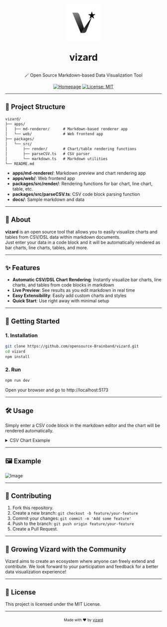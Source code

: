 <div align="center">
  <img src="apps/web/src/assets/logo.svg" alt="vizard logo" width="120" />
  <p style="font-size: 30px; font-weight: bold;">vizard</p>
  <p>🪄 Open Source Markdown-based Data Visualization Tool</p>
  <p>
    <a href="https://opensource-brainband.github.io/vizard/"><img alt="Homepage" src="https://img.shields.io/badge/Homepage-vizard-blue?style=flat-square"></a>
    <a href="LICENSE"><img alt="License: MIT" src="https://img.shields.io/badge/License-MIT-yellow.svg?style=flat-square"></a>
  </p>
</div>

---

## 📁 Project Structure

```
vizard/
├── apps/
│   ├── md-renderer/      # Markdown-based renderer app
│   └── web/              # Web frontend app
├── packages/
│   └── src/
│       ├── render/       # Chart/table rendering functions
│       ├── parseCSV.ts   # CSV parser
│       └── markdown.ts   # Markdown utilities
└── README.md
```

- **apps/md-renderer/**: Markdown preview and chart rendering app
- **apps/web/**: Web frontend app
- **packages/src/render/**: Rendering functions for bar chart, line chart, table, etc.
- **packages/src/parseCSV.ts**: CSV code block parsing function
- **docs/**: Sample markdown and data

---

## 📖 About

**vizard** is an open source tool that allows you to easily visualize charts and tables from CSV/DSL data within markdown documents.  
Just enter your data in a code block and it will be automatically rendered as bar charts, line charts, tables, and more.

---

## ✨ Features

- **Automatic CSV/DSL Chart Rendering**: Instantly visualize bar charts, line charts, and tables from code blocks in markdown
- **Live Preview**: See results as you edit markdown in real time
- **Easy Extensibility**: Easily add custom charts and styles
- **Quick Start**: Use right away with minimal setup

---

## 🚀 Getting Started

### 1. Installation

```bash
git clone https://github.com/opensource-Brainband/vizard.git
cd vizard
npm install
```

### 2. Run

```bash
npm run dev
```

Open your browser and go to http://localhost:5173

---

## 🛠️ Usage

Simply enter a CSV code block in the markdown editor and the chart will be rendered automatically.

<details>
<summary>CSV Chart Example</summary>
<pre>
```csv title="Sales Data" type="bar"
Date,Sales
2021-01-01,100
2021-01-02,150
2021-01-03,120
```
</pre>
</details>

---

## 🖼 Example

<img width="930" height="428" alt="Image" src="https://github.com/user-attachments/assets/7d73fe31-8728-4181-829e-1521c30d0fd0" />

---

## 🤝 Contributing

1. Fork this repository.
2. Create a new branch: `git checkout -b feature/your-feature`
3. Commit your changes: `git commit -m 'Add some feature'`
4. Push to the branch: `git push origin feature/your-feature`
5. Create a Pull Request.

---

## 🙌 Growing Vizard with the Community
Vizard aims to create an ecosystem where anyone can freely extend and contribute.
We look forward to your participation and feedback for a better data visualization experience!

---

## 📄 License

This project is licensed under the MIT License.

---

<div align="center">
  <sub>Made with ❤️ by <a href="https://github.com/opensource-Brainband/vizard">vizard